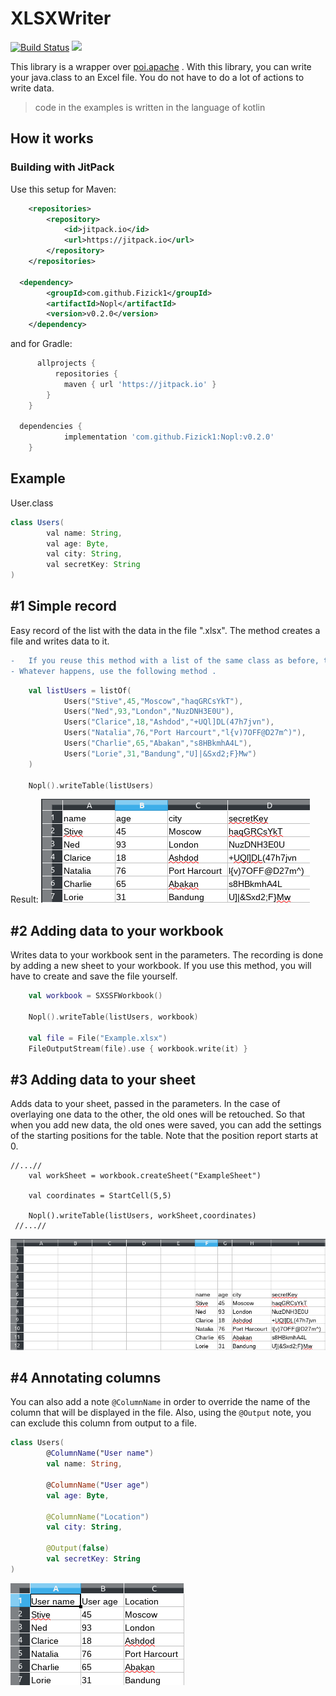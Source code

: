 # XLSXWriter
[![Build Status](https://travis-ci.com/Fizick1/Nopl.svg?branch=master)](https://travis-ci.com/Fizick1/Nopl)
[![](https://jitpack.io/v/Fizick1/Nopl.svg)](https://jitpack.io/#Fizick1/Nopl)

This library is a wrapper over [poi.apache](https://poi.apache.org/) . With this library, you can write your java.class to an Excel file. You do not have to do a lot of actions to write data.
>code in the examples is written in the language of kotlin


## How it works
### Building with JitPack
Use this setup for Maven:
```xml
	<repositories>
		<repository>
		    <id>jitpack.io</id>
		    <url>https://jitpack.io</url>
		</repository>
	</repositories>

  <dependency>
	    <groupId>com.github.Fizick1</groupId>
	    <artifactId>Nopl</artifactId>
	    <version>v0.2.0</version>
	</dependency>
```
and for Gradle:
```groovy
	  allprojects {
		  repositories {
			maven { url 'https://jitpack.io' }
		}
	}
  
  dependencies {
	        implementation 'com.github.Fizick1:Nopl:v0.2.0'
	}
```


## Example

  User.class
```java
class Users(
        val name: String,
        val age: Byte,
        val city: String,
        val secretKey: String
)
```
## #1 Simple record
Easy record of the list with the data in the file ".xlsx". The method creates a file and writes data to it.
```diff
-   If you reuse this method with a list of the same class as before, the old file will be overwritten. 
- Whatever happens, use the following method .
```
```kotlin
    val listUsers = listOf(
            Users("Stive",45,"Moscow","haqGRCsYkT"),
            Users("Ned",93,"London","NuzDNH3E0U"),
            Users("Clarice",18,"Ashdod","+UQl]DL(47h7jvn"),
            Users("Natalia",76,"Port Harcourt","l{v)7OFF@D27m^)"),
            Users("Charlie",65,"Abakan","s8HBkmhA4L"),
            Users("Lorie",31,"Bandung","U]|&Sxd2;F}Mw")
    )
        
    Nopl().writeTable(listUsers)
```
Result:
![Result](Example1.png "Example 1")

## #2 Adding data to your workbook
Writes data to your workbook sent in the parameters. The recording is done by adding a new sheet to your workbook.
  If you use this method, you will have to create and save the file yourself.
```kotlin
    val workbook = SXSSFWorkbook()

    Nopl().writeTable(listUsers, workbook)
    
    val file = File("Example.xlsx")
    FileOutputStream(file).use { workbook.write(it) }
```

## #3 Adding data to your sheet
Adds data to your sheet, passed in the parameters. In the case of overlaying one data to the other, the old ones will be retouched. So that when you add new data, the old ones were saved, you can add the settings of the starting positions for the table. Note that the position report starts at 0.
```kotli
//...//
    val workSheet = workbook.createSheet("ExampleSheet")

    val coordinates = StartCell(5,5) 
    
    Nopl().writeTable(listUsers, workSheet,coordinates)
 //...//
```
![Result](Example2.png "Example 2")

## #4 Annotating columns
You can also add a note `@ColumnName` in order to override the name of the column that will be displayed in the file. Also, using the `@Output` note, you can exclude this column from output to a file.

```kotlin
class Users(
        @ColumnName("User name")
        val name: String,

        @ColumnName("User age")
        val age: Byte,

        @ColumnName("Location")
        val city: String,

        @Output(false)
        val secretKey: String
)
```
![Result](Example3.png "Example 3")




